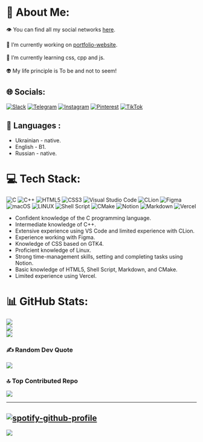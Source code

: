 # 💫 About Me:
👁️ You can find all my social networks [here](https://linktr.ee/criops?utm_source=linktree_profile_share&ltsid=366fa86c-720a-4606-a285-f513d67ff285).<br><br>🔭 I’m currently working on [portfolio-website](https://serikov-ilya.vercel.app/).<br><br>🌱 I’m currently learning css, cpp and js.<br><br>👽 My life principle is To be and not to seem!


## 🌐 Socials:
[![Slack](https://img.shields.io/badge/Slack-4A154B?style=for-the-badge&logo=slack&logoColor=white)](https://ucode-connect.slack.com/team/U041DKWM3SM) [![Telegram](https://img.shields.io/badge/Telegram-2CA5E0?style=for-the-badge&logo=telegram&logoColor=white)](https://t.me/hicoolasss) [![Instagram](https://img.shields.io/badge/Instagram-%23E4405F.svg?style=for-the-badge&logo=Instagram&logoColor=white)](https://instagram.com/hicoolasss) [![Pinterest](https://img.shields.io/badge/Pinterest-%23E60023.svg?style=for-the-badge&logo=Pinterest&logoColor=white)](https://pinterest.com/hicoolasss) [![TikTok](https://img.shields.io/badge/TikTok-%23000000.svg?style=for-the-badge&logo=TikTok&logoColor=white)](https://tiktok.com/@hicoolasss) 


## 🗽 Languages :
- Ukrainian - native.
-  English - B1.
-  Russian - native.

# 💻 Tech Stack:
![C](https://img.shields.io/badge/c-%2300599C.svg?style=for-the-badge&logo=c&logoColor=white) ![C++](https://img.shields.io/badge/c++-%2300599C.svg?style=for-the-badge&logo=c%2B%2B&logoColor=white)
![HTML5](https://img.shields.io/badge/html5-%23E34F26.svg?style=for-the-badge&logo=html5&logoColor=white)
![CSS3](https://img.shields.io/badge/css3-%231572B6.svg?style=for-the-badge&logo=css3&logoColor=white) 
![Visual Studio Code](https://img.shields.io/badge/Visual%20Studio%20Code-0078d7.svg?style=for-the-badge&logo=visual-studio-code&logoColor=white)
![CLion](https://img.shields.io/badge/CLion-black?style=for-the-badge&logo=clion&logoColor=white)
![Figma](https://img.shields.io/badge/figma-%23F24E1E.svg?style=for-the-badge&logo=figma&logoColor=white)
![macOS](https://img.shields.io/badge/mac%20os-000000?style=for-the-badge&logo=macos&logoColor=F0F0F0) ![LINUX](https://img.shields.io/badge/Linux-FCC624?style=for-the-badge&logo=linux&logoColor=black) 
![Shell Script](https://img.shields.io/badge/shell_script-%23121011.svg?style=for-the-badge&logo=gnu-bash&logoColor=white)  ![CMake](https://img.shields.io/badge/CMake-%23008FBA.svg?style=for-the-badge&logo=cmake&logoColor=white) ![Notion](https://img.shields.io/badge/Notion-%23000000.svg?style=for-the-badge&logo=notion&logoColor=white)
![Markdown](https://img.shields.io/badge/markdown-%23000000.svg?style=for-the-badge&logo=markdown&logoColor=white)
![Vercel](https://img.shields.io/badge/vercel-%23000000.svg?style=for-the-badge&logo=vercel&logoColor=white)

- Confident knowledge of the C programming language.
- Intermediate knowledge of C++.
- Extensive experience using VS Code and limited experience with CLion.
- Experience working with Figma.
- Knowledge of CSS based on GTK4.
- Proficient knowledge of Linux.
- Strong time-management skills, setting and completing tasks using Notion.
- Basic knowledge of HTML5, Shell Script, Markdown, and CMake.
- Limited experience using Vercel.

# 📊 GitHub Stats:
![](https://github-readme-stats.vercel.app/api?username=hicoolasss&theme=tokyonight&hide_border=false&include_all_commits=false&count_private=false)<br/>
![](https://github-readme-streak-stats.herokuapp.com/?user=hicoolasss&theme=tokyonight&hide_border=false)<br/>
![](https://github-readme-stats.vercel.app/api/top-langs/?username=hicoolasss&theme=tokyonight&hide_border=false&include_all_commits=false&count_private=false&layout=compact)

### ✍️ Random Dev Quote
![](https://quotes-github-readme.vercel.app/api?type=horizontal&theme=tokyonight)

### 🔝 Top Contributed Repo
![](https://github-contributor-stats.vercel.app/api?username=hicoolasss&limit=5&theme=tokyonight&combine_all_yearly_contributions=true)

---
[![spotify-github-profile](https://spotify-github-profile.vercel.app/api/view?uid=4dmh2e2e1bocm9htndnc8nnjl&cover_image=true&theme=default&show_offline=true&background_color=171722&interchange=false&bar_color=b1bae6&bar_color_cover=false)](https://spotify-github-profile.vercel.app/api/view?uid=4dmh2e2e1bocm9htndnc8nnjl&redirect=true)
---

[![](https://visitcount.itsvg.in/api?id=hicoolasss&icon=2&color=1)](https://visitcount.itsvg.in)
